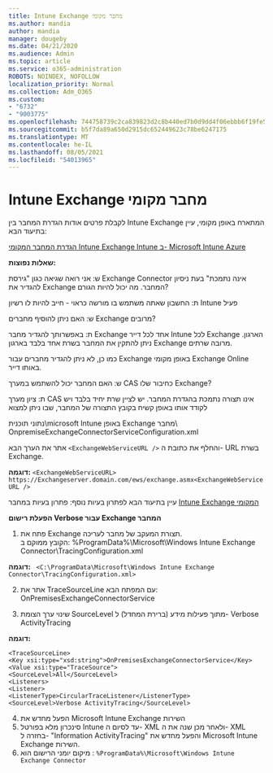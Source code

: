 ```yaml
---
title: Intune Exchange מחבר מקומי
ms.author: mandia
author: mandia
manager: dougeby
ms.date: 04/21/2020
ms.audience: Admin
ms.topic: article
ms.service: o365-administration
ROBOTS: NOINDEX, NOFOLLOW
localization_priority: Normal
ms.collection: Adm_O365
ms.custom:
- "6732"
- "9003775"
ms.openlocfilehash: 744758739c2ca839823d2c8b440ed7b0d9dd4f06ebbb6f19fe52041a6710c4b4
ms.sourcegitcommit: b5f7da89a650d2915dc652449623c78be6247175
ms.translationtype: MT
ms.contentlocale: he-IL
ms.lasthandoff: 08/05/2021
ms.locfileid: "54013965"
---
```

# <a name="intune-exchange-on-premise-connector"></a>Intune Exchange מחבר מקומי

לקבלת פרטים אודות הגדרת המחבר בין Intune Exchange המתארח באופן מקומי, עיין בתיעוד הבא:

[הגדרת המחבר המקומי Intune Exchange Intune ב- Microsoft Intune Azure](https://docs.microsoft.com/intune/exchange-connector-install)

**שאלות נפוצות:**

ש: אני רואה שגיאה כגון "גירסת Exchange Connector אינה נתמכת" בעת ניסיון להגדיר את Exchange המחבר. מה יכול להיות הגורם?

ת: החשבון שאתה משתמש בו מורשה כראוי - חייב להיות לו רשיון Intune פעיל

ש: האם ניתן להוסיף מחברים Exchange מרובים?

ת: באפשרותך להגדיר מחבר Exchange אחד לכל דייר Intune לכל Exchange הארגון. ניתן להתקין את המחבר בשרת אחד בלבד בארגון Exchange מרובה שרתים.

כמו כן, לא ניתן להגדיר מחברים עבור Exchange באופן מקומי Exchange Online באותו דייר.

ש: האם המחבר יכול להשתמש במערך CAS כחיבור שלו Exchange?

ת: ציון מערך CAS אינו תצורה נתמכת בהגדרת המחבר. יש לציין שרת יחיד בלבד ויש לקודד אותו באופן קשיח בקובץ התצורה של המחבר, שבו ניתן למצוא

נתוני תוכנית\microsoft Intune באופן Exchange מחבר\ OnpremiseExchangeConnectorServiceConfiguration.xml

אתר את הערך הבא ```<ExchangeWebServiceURL />``` והחלף את כתובת ה- URL בשרת Exchange.

**דוגמה:**
```<ExchangeWebServiceURL> https://Exchangeserver.domain.com/ews/exchange.asmx<ExchangeWebServiceURL />```

עיין בתיעוד הבא לפתרון בעיות נוסף: פתרון בעיות במחבר [Intune Exchange המקומי](https://support.microsoft.com/help/4471887/troubleshooting-exchange-connector-in-microsoft-intune)

**הפעלת רישום Verbose עבור Exchange המחבר**

1. פתח את Exchange תצורת המעקב של מחבר לעריכה.  
הקובץ ממוקם ב: %ProgramData%\Microsoft\Windows Intune Exchange Connector\TracingConfiguration.xml  

**דוגמה:**
``` <C:\ProgramData\Microsoft\Windows Intune Exchange Connector\TracingConfiguration.xml>```
  
2. אתר את TraceSourceLine עם המפתח הבא: OnPremisesExchangeConnectorService  
  
3. שינוי ערך הצומת SourceLevel מתוך פעילות מידע (ברירת המחדל) ל- Verbose ActivityTracing  

**דוגמה:**
```
<TraceSourceLine>  
<Key xsi:type="xsd:string">OnPremisesExchangeConnectorService</Key>  
<Value xsi:type="TraceSource">  
<SourceLevel>All</SourceLevel>  
<Listeners>  
<Listener>  
<ListenerType>CircularTraceListener</ListenerType>
<SourceLevel>Verbose ActivityTracing</SourceLevel>
```
4. הפעל מחדש את Microsoft Intune Exchange השירות  
5. סינכרון מלא בפורטל Intune עד לסיום ה- XML ולאחר מכן שנה את ה- XML בחזרה ל- "Information ActivityTracing" והפעל מחדש את Microsoft Intune Exchange השירות.  
6. מיקום יומני הרישום הוא : `%ProgramData%\Microsoft\Windows Intune Exchange Connector`